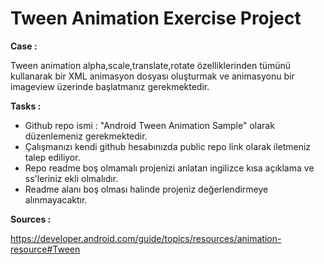 # Tween Animation Exercise Project

**Case :**  

Tween animation alpha,scale,translate,rotate özelliklerinden tümünü kullanarak bir XML animasyon dosyası oluşturmak ve  animasyonu bir imageview üzerinde başlatmanız gerekmektedir.

**Tasks :** 

- Github repo ismi :  "Android Tween Animation Sample" olarak düzenlemeniz gerekmektedir.
- Çalışmanızı kendi github hesabınızda public repo link olarak iletmeniz talep ediliyor. 
- Repo readme boş olmamalı projenizi anlatan ingilizce kısa açıklama ve ss'leriniz ekli olmalıdır. 
- Readme alanı boş olması halinde projeniz değerlendirmeye alınmayacaktır.

**Sources :**  

https://developer.android.com/guide/topics/resources/animation-resource#Tween



